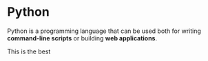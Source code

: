 # Python

Python is a programming language that can be used both for writing **command-line scripts** or building **web applications**.

This is the best